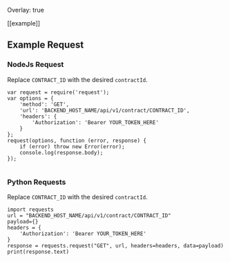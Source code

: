 Overlay: true

[[example]]
## Example Request
### NodeJs Request
Replace ```CONTRACT_ID``` with the desired ```contractId```.
```angular2html
var request = require('request');
var options = {
    'method': 'GET',
    'url': 'BACKEND_HOST_NAME/api/v1/contract/CONTRACT_ID',
    'headers': {
        'Authorization': 'Bearer YOUR_TOKEN_HERE'
    }
};
request(options, function (error, response) {
    if (error) throw new Error(error);
    console.log(response.body);
});


```

### Python Requests
Replace ```CONTRACT_ID``` with the desired ```contractId```.

```angular2html
import requests
url = "BACKEND_HOST_NAME/api/v1/contract/CONTRACT_ID"
payload={}
headers = {
    'Authorization': 'Bearer YOUR_TOKEN_HERE'
}
response = requests.request("GET", url, headers=headers, data=payload)
print(response.text)
```
